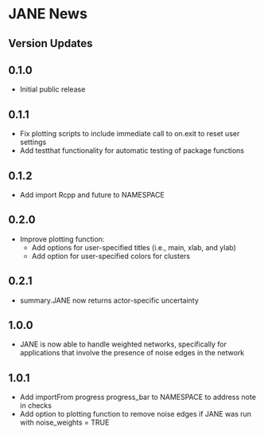 
# JANE News

## Version Updates

## 0.1.0
* Initial public release

## 0.1.1
* Fix plotting scripts to include immediate call to on.exit to reset user settings
* Add testthat functionality for automatic testing of package functions

## 0.1.2
* Add import Rcpp and future to NAMESPACE

## 0.2.0
* Improve plotting function:
  * Add options for user-specified titles (i.e., main, xlab, and ylab)
  * Add option for user-specified colors for clusters 
  
## 0.2.1
* summary.JANE now returns actor-specific uncertainty  

## 1.0.0
* JANE is now able to handle weighted networks, specifically for applications that involve the presence of noise edges in the network

## 1.0.1
* Add importFrom progress progress_bar to NAMESPACE to address note in checks
* Add option to plotting function to remove noise edges if JANE was run with noise_weights = TRUE